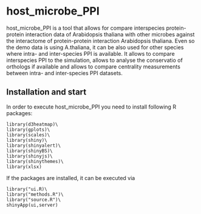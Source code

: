 # host_microbe_PPI

host_microbe_PPI is a tool that allows for compare interspecies protein-protein interaction data of Arabidopsis thaliana 
with other microbes against the interactome of protein-protein interaction Arabidopsis thaliana.
Even so the demo data is using A.thaliana, it can be also used for other species where intra- and inter-species PPI
is available.
It allows to compare interspecies PPI to the simulation, allows to analyse the conservatio of orthologs if available
and allows to compare centrality measurements between intra- and inter-species PPI datasets.

## Installation and start

In order to execute host_microbe_PPI you need to install following R packages:
```
library(d3heatmap)\
library(gplots)\
library(scales)\
library(shiny)\
library(shinyalert)\
library(shinyBS)\
library(shinyjs)\
library(shinythemes)\
library(xlsx)
```

If the packages are installed, it can be executed via

```
library("ui.R)\
library("methods.R")\
library("source.R")\
shinyApp(ui,server)
```
